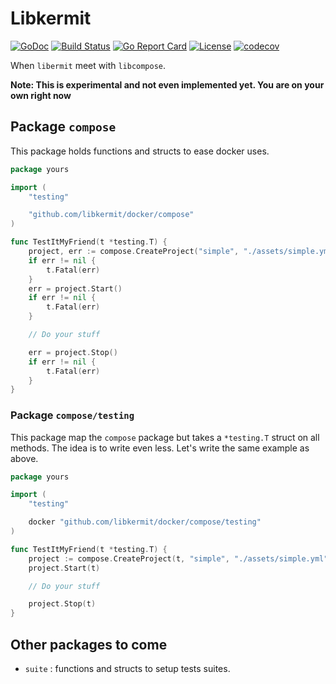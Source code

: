 # Libkermit
[![GoDoc](https://godoc.org/github.com/libkermit/compose?status.png)](https://godoc.org/github.com/libkermit/compose)
[![Build Status](https://travis-ci.org/libkermit/compose.svg?branch=master)](https://travis-ci.org/libkermit/compose)
[![Go Report Card](https://goreportcard.com/badge/github.com/libkermit/compose)](https://goreportcard.com/report/github.com/libkermit/compose)
[![License](https://img.shields.io/github/license/libkermit/compose.svg)]()
[![codecov](https://codecov.io/gh/libkermit/compose/branch/master/graph/badge.svg)](https://codecov.io/gh/libkermit/compose)

When `libermit` meet with `libcompose`.

**Note: This is experimental and not even implemented yet. You are on your own right now**


## Package `compose`

This package holds functions and structs to ease docker uses.

```go
package yours

import (
    "testing"

    "github.com/libkermit/docker/compose"
)

func TestItMyFriend(t *testing.T) {
    project, err := compose.CreateProject("simple", "./assets/simple.yml")
    if err != nil {
        t.Fatal(err)
    }
    err = project.Start()
	if err != nil {
		t.Fatal(err)
	}

    // Do your stuff

    err = project.Stop()
	if err != nil {
		t.Fatal(err)
	}
}
```

### Package `compose/testing`

This package map the `compose` package but takes a `*testing.T` struct
on all methods. The idea is to write even less. Let's write the same
example as above.


```go
package yours

import (
    "testing"

    docker "github.com/libkermit/docker/compose/testing"
)

func TestItMyFriend(t *testing.T) {
    project := compose.CreateProject(t, "simple", "./assets/simple.yml")
    project.Start(t)

    // Do your stuff

    project.Stop(t)
}
```


## Other packages to come

- `suite` : functions and structs to setup tests suites.


